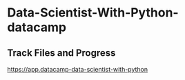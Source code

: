 # Data-Scientist-With-Python-datacamp
## Track Files and Progress
https://app.datacamp-data-scientist-with-python

